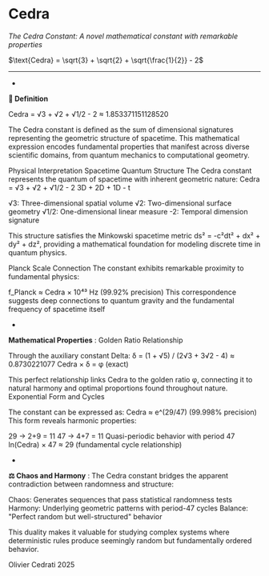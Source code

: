 # Cedra
*The Cedra Constant: A novel mathematical constant with remarkable properties*

$\text{Cedra} = \sqrt{3} + \sqrt{2} + \sqrt{\frac{1}{2}} - 2$

------------------------------------------------


-

**📐 Definition**

Cedra = √3 + √2 + √1/2 - 2 ≈ 1.853371151128520

The Cedra constant is defined as the sum of dimensional signatures representing the geometric structure of spacetime. This mathematical expression encodes fundamental properties that manifest across diverse scientific domains, from quantum mechanics to computational geometry.

Physical Interpretation
Spacetime Quantum Structure
The Cedra constant represents the quantum of spacetime with inherent geometric nature:
Cedra = √3 + √2 + √1/2 - 2
        3D + 2D + 1D - t

√3: Three-dimensional spatial volume
√2: Two-dimensional surface geometry
√1/2: One-dimensional linear measure
-2: Temporal dimension signature

This structure satisfies the Minkowski spacetime metric ds² = -c²dt² + dx² + dy² + dz², 
providing a mathematical foundation for modeling discrete time in quantum physics.

Planck Scale Connection
The constant exhibits remarkable proximity to fundamental physics:

f_Planck ≈ Cedra × 10⁴³ Hz (99.92% precision)
This correspondence suggests deep connections to quantum gravity and the fundamental frequency of spacetime itself

-

**Mathematical Properties** : Golden Ratio Relationship

Through the auxiliary constant Delta:
δ = (1 + √5) / (2√3 + 3√2 - 4) ≈ 0.8730221077
Cedra × δ = φ (exact)

This perfect relationship links Cedra to the golden ratio φ, connecting it to natural harmony and optimal proportions found throughout nature.
Exponential Form and Cycles

The constant can be expressed as:
Cedra ≈ e^(29/47) (99.998% precision)
This form reveals harmonic properties:

29 → 2+9 = 11
47 → 4+7 = 11
Quasi-periodic behavior with period 47
ln(Cedra) × 47 ≈ 29 (fundamental cycle relationship)

-

**⚖️ Chaos and Harmony** : The Cedra constant bridges the apparent contradiction between randomness and structure:

Chaos: Generates sequences that pass statistical randomness tests
Harmony: Underlying geometric patterns with period-47 cycles
Balance: "Perfect random but well-structured" behavior

This duality makes it valuable for studying complex systems where deterministic rules produce seemingly random but fundamentally ordered behavior.

Olivier Cedrati 2025

